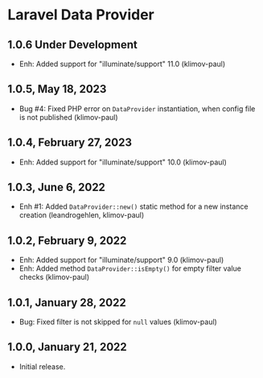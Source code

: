 Laravel Data Provider
=====================

1.0.6 Under Development
-----------------------

- Enh: Added support for "illuminate/support" 11.0 (klimov-paul)


1.0.5, May 18, 2023
-------------------

- Bug #4: Fixed PHP error on `DataProvider` instantiation, when config file is not published (klimov-paul)


1.0.4, February 27, 2023
------------------------

- Enh: Added support for "illuminate/support" 10.0 (klimov-paul)


1.0.3, June 6, 2022
-------------------

- Enh #1: Added `DataProvider::new()` static method for a new instance creation (leandrogehlen, klimov-paul)


1.0.2, February 9, 2022
-----------------------

- Enh: Added support for "illuminate/support" 9.0 (klimov-paul)
- Enh: Added method `DataProvider::isEmpty()` for empty filter value checks (klimov-paul)


1.0.1, January 28, 2022
-----------------------

- Bug: Fixed filter is not skipped for `null` values (klimov-paul)


1.0.0, January 21, 2022
-----------------------

- Initial release.
